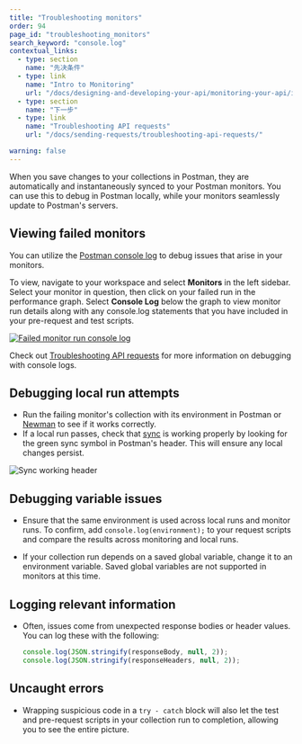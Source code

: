 ```yaml
---
title: "Troubleshooting monitors"
order: 94
page_id: "troubleshooting_monitors"
search_keyword: "console.log"
contextual_links:
  - type: section
    name: "先决条件"
  - type: link
    name: "Intro to Monitoring"
    url: "/docs/designing-and-developing-your-api/monitoring-your-api/intro-monitors/"
  - type: section
    name: "下一步"
  - type: link
    name: "Troubleshooting API requests"
    url: "/docs/sending-requests/troubleshooting-api-requests/"

warning: false
---
```


When you save changes to your collections in Postman, they are automatically and instantaneously synced to your Postman monitors. You can use this to debug in Postman locally, while your monitors seamlessly update to Postman's servers.

## Viewing failed monitors

You can utilize the [Postman console log](/docs/designing-and-developing-your-api/monitoring-your-api/viewing-monitor-results/#console-log) to debug issues that arise in your monitors.

To view, navigate to your workspace and select **Monitors** in the left sidebar. Select your monitor in question, then click on your failed run in the performance graph. Select **Console Log** below the graph to view monitor run details along with any console.log statements that you have included in your pre-request and test scripts.

[![Failed monitor run console log](https://assets.postman.com/postman-docs/monitor-console-log-failed-run.jpg)](https://assets.postman.com/postman-docs/monitor-console-log-failed-run.jpg)

Check out [Troubleshooting API requests](/docs/sending-requests/troubleshooting-api-requests/) for more information on debugging with console logs.

## Debugging local run attempts

* Run the failing monitor's collection with its environment in Postman or [Newman](/docs/running-collections/using-newman-cli/command-line-integration-with-newman/) to see if it works correctly.
* If a local run passes, check that [sync](/docs/getting-started/syncing/) is working properly by looking for the green sync symbol in Postman's header. This will ensure any local changes persist.

<img alt="Sync working header" src="https://assets.postman.com/postman-docs/header-sync-working-2.jpg"/>

## Debugging variable issues

* Ensure that the same environment is used across local runs and monitor runs. To confirm, add ``console.log(environment);`` to your request scripts and compare the results across monitoring and local runs.

* If your collection run depends on a saved global variable, change it to an environment variable. Saved global variables are not supported in monitors at this time.

## Logging relevant information

* Often, issues come from unexpected response bodies or header values. You can log these with the following:

    ```js
    console.log(JSON.stringify(responseBody, null, 2));
    console.log(JSON.stringify(responseHeaders, null, 2));
    ```

## Uncaught errors

* Wrapping suspicious code in a ``try - catch`` block will also let the test and pre-request scripts in your collection run to completion, allowing you to see the entire picture.
